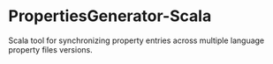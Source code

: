 # PropertiesGenerator-Scala
Scala tool for synchronizing property entries across multiple language property files versions.
